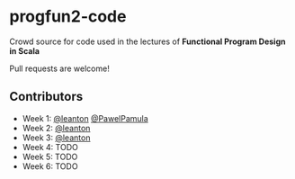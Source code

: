# progfun2-code

Crowd source for code used in the lectures of **Functional Program Design in Scala**

Pull requests are welcome!

## Contributors

- Week 1: [@leanton](https://github.com/leanton) [@PawelPamula](https://github.com/PawelPamula)
- Week 2: [@leanton](https://github.com/leanton)
- Week 3: [@leanton](https://github.com/leanton)
- Week 4: TODO
- Week 5: TODO
- Week 6: TODO

